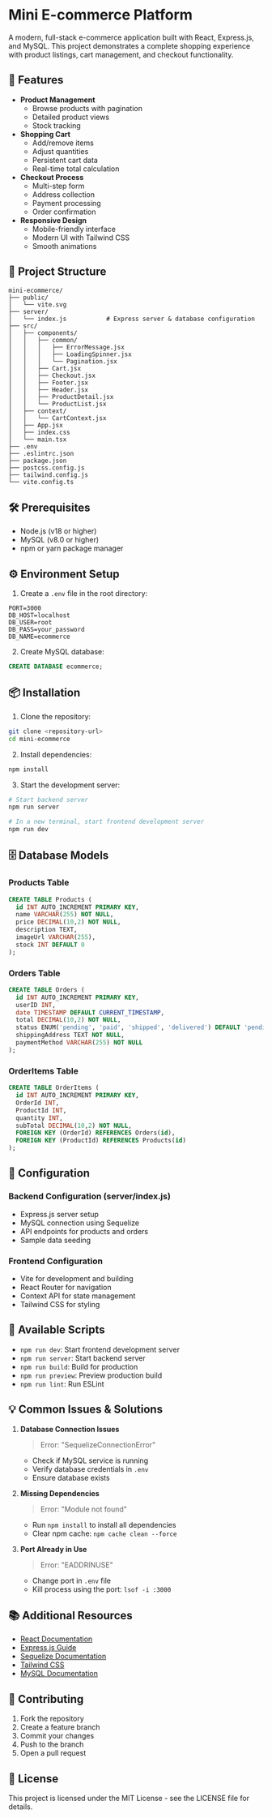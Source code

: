 # Mini E-commerce Platform

A modern, full-stack e-commerce application built with React, Express.js, and MySQL. This project demonstrates a complete shopping experience with product listings, cart management, and checkout functionality.

## 🚀 Features

- **Product Management**
  - Browse products with pagination
  - Detailed product views
  - Stock tracking
- **Shopping Cart**
  - Add/remove items
  - Adjust quantities
  - Persistent cart data
  - Real-time total calculation
- **Checkout Process**
  - Multi-step form
  - Address collection
  - Payment processing
  - Order confirmation
- **Responsive Design**
  - Mobile-friendly interface
  - Modern UI with Tailwind CSS
  - Smooth animations

## 📁 Project Structure

```
mini-ecommerce/
├── public/
│   └── vite.svg
├── server/
│   └── index.js           # Express server & database configuration
├── src/
│   ├── components/
│   │   ├── common/
│   │   │   ├── ErrorMessage.jsx
│   │   │   ├── LoadingSpinner.jsx
│   │   │   └── Pagination.jsx
│   │   ├── Cart.jsx
│   │   ├── Checkout.jsx
│   │   ├── Footer.jsx
│   │   ├── Header.jsx
│   │   ├── ProductDetail.jsx
│   │   └── ProductList.jsx
│   ├── context/
│   │   └── CartContext.jsx
│   ├── App.jsx
│   ├── index.css
│   └── main.tsx
├── .env
├── .eslintrc.json
├── package.json
├── postcss.config.js
├── tailwind.config.js
└── vite.config.ts
```

## 🛠 Prerequisites

- Node.js (v18 or higher)
- MySQL (v8.0 or higher)
- npm or yarn package manager

## ⚙️ Environment Setup

1. Create a `.env` file in the root directory:

```env
PORT=3000
DB_HOST=localhost
DB_USER=root
DB_PASS=your_password
DB_NAME=ecommerce
```

2. Create MySQL database:

```sql
CREATE DATABASE ecommerce;
```

## 📦 Installation

1. Clone the repository:

```bash
git clone <repository-url>
cd mini-ecommerce
```

2. Install dependencies:

```bash
npm install
```

3. Start the development server:

```bash
# Start backend server
npm run server

# In a new terminal, start frontend development server
npm run dev
```

## 🗄️ Database Models

### Products Table
```sql
CREATE TABLE Products (
  id INT AUTO_INCREMENT PRIMARY KEY,
  name VARCHAR(255) NOT NULL,
  price DECIMAL(10,2) NOT NULL,
  description TEXT,
  imageUrl VARCHAR(255),
  stock INT DEFAULT 0
);
```

### Orders Table
```sql
CREATE TABLE Orders (
  id INT AUTO_INCREMENT PRIMARY KEY,
  userID INT,
  date TIMESTAMP DEFAULT CURRENT_TIMESTAMP,
  total DECIMAL(10,2) NOT NULL,
  status ENUM('pending', 'paid', 'shipped', 'delivered') DEFAULT 'pending',
  shippingAddress TEXT NOT NULL,
  paymentMethod VARCHAR(255) NOT NULL
);
```

### OrderItems Table
```sql
CREATE TABLE OrderItems (
  id INT AUTO_INCREMENT PRIMARY KEY,
  OrderId INT,
  ProductId INT,
  quantity INT,
  subTotal DECIMAL(10,2) NOT NULL,
  FOREIGN KEY (OrderId) REFERENCES Orders(id),
  FOREIGN KEY (ProductId) REFERENCES Products(id)
);
```

## 🔧 Configuration

### Backend Configuration (server/index.js)
- Express.js server setup
- MySQL connection using Sequelize
- API endpoints for products and orders
- Sample data seeding

### Frontend Configuration
- Vite for development and building
- React Router for navigation
- Context API for state management
- Tailwind CSS for styling

## 🚀 Available Scripts

- `npm run dev`: Start frontend development server
- `npm run server`: Start backend server
- `npm run build`: Build for production
- `npm run preview`: Preview production build
- `npm run lint`: Run ESLint

## 💡 Common Issues & Solutions

1. **Database Connection Issues**
   > Error: "SequelizeConnectionError"
   - Check if MySQL service is running
   - Verify database credentials in `.env`
   - Ensure database exists

2. **Missing Dependencies**
   > Error: "Module not found"
   - Run `npm install` to install all dependencies
   - Clear npm cache: `npm cache clean --force`

3. **Port Already in Use**
   > Error: "EADDRINUSE"
   - Change port in `.env` file
   - Kill process using the port: `lsof -i :3000`

## 📚 Additional Resources

- [React Documentation](https://react.dev)
- [Express.js Guide](https://expressjs.com)
- [Sequelize Documentation](https://sequelize.org)
- [Tailwind CSS](https://tailwindcss.com)
- [MySQL Documentation](https://dev.mysql.com/doc)

## 🤝 Contributing

1. Fork the repository
2. Create a feature branch
3. Commit your changes
4. Push to the branch
5. Open a pull request

## 📄 License

This project is licensed under the MIT License - see the LICENSE file for details.